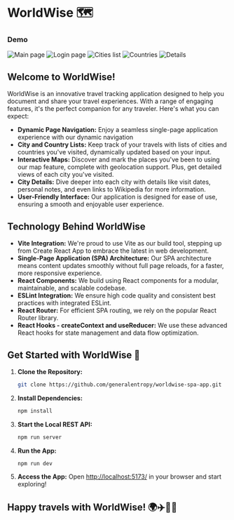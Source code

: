 # WorldWise 🗺️

### Demo

![Main page](https://i.imgur.com/ob6K76A.png)
![Login page](https://i.imgur.com/W2kMSrk.png)
![Cities list](https://i.imgur.com/6Ab62L6.png)
![Countries](https://i.imgur.com/2mdZKLc.png)
![Details](https://i.imgur.com/9pkWHwu.png)

## Welcome to WorldWise!

WorldWise is an innovative travel tracking application designed to help you document and share your travel experiences. With a range of engaging features, it's the perfect companion for any traveler. Here's what you can expect:

- **Dynamic Page Navigation:** Enjoy a seamless single-page application experience with our dynamic navigation
- **City and Country Lists:** Keep track of your travels with lists of cities and countries you've visited, dynamically updated based on your input.
- **Interactive Maps:** Discover and mark the places you've been to using our map feature, complete with geolocation support. Plus, get detailed views of each city you've visited.
- **City Details:** Dive deeper into each city with details like visit dates, personal notes, and even links to Wikipedia for more information.
- **User-Friendly Interface:** Our application is designed for ease of use, ensuring a smooth and enjoyable user experience.

## Technology Behind WorldWise

- **Vite Integration:** We're proud to use Vite as our build tool, stepping up from Create React App to embrace the latest in web development.
- **Single-Page Application (SPA) Architecture:** Our SPA architecture means content updates smoothly without full page reloads, for a faster, more responsive experience.
- **React Components:** We build using React components for a modular, maintainable, and scalable codebase.
- **ESLint Integration:** We ensure high code quality and consistent best practices with integrated ESLint.
- **React Router:** For efficient SPA routing, we rely on the popular React Router library.
- **React Hooks - createContext and useReducer:** We use these advanced React hooks for state management and data flow optimization.

## Get Started with WorldWise 🚀

1. **Clone the Repository:**

   ```bash
   git clone https://github.com/generalentropy/worldwise-spa-app.git
   ```

2. **Install Dependencies:**

   ```bash
   npm install
   ```

3. **Start the Local REST API:**

   ```bash
   npm run server
   ```

4. **Run the App:**

   ```bash
   npm run dev
   ```

5. **Access the App:**
   Open [http://localhost:5173/](http://localhost:5173/) in your browser and start exploring!

## Happy travels with WorldWise! 🌍✈️🎒🧳
